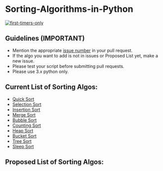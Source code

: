 # Sorting-Algorithms-in-Python

[![first-timers-only](https://img.shields.io/badge/first--timers--only-friendly-blue.svg?style=flat-square)](https://www.firsttimersonly.com/)

## Guidelines (IMPORTANT)
- Mention the appropriate [issue number](https://help.github.com/en/articles/autolinked-references-and-urls#issues-and-pull-requests) in your pull request.
- If the algo you want to add is not in issues or Proposed List yet, make a new issue.
- Please test your script before submitting pull requests.
- Please use 3.x python only.

## Current List of Sorting Algos:
- [Quick Sort](QuickSort.py)
- [Selection Sort](Selection_Sort.py)
- [Insertion Sort](insertion_sort.py)
- [Merge Sort](merge_sort.py)
- [Bubble Sort](BubbleSort/bubbleSort.py)
- [Counting Sort](counting_sort.py)
- [Heap Sort](HeapSort/Heapsort.py)
- [Bucket Sort](BucketSort/bucket_sort.py)
- [Tree Sort](tree_sort.py)
- [Sleep Sort](SleepSort/sleepSort.py)


## Proposed List of Sorting Algos:

